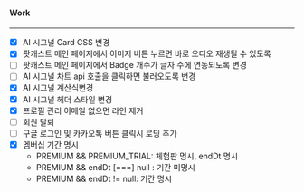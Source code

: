 
#### Work
---
- [x] AI 시그널 Card CSS 변경
- [x] 팟캐스트 메인 페이지에서 이미지 버튼 누르면 바로 오디오 재생될 수 있도록
- [ ] 팟캐스트 메인 페이지에서 Badge 개수가 글자 수에 연동되도록 변경
- [ ] AI 시그널 차트 api 호출을 클릭하면 불러오도록 변경
- [x] AI 시그널 계산식변경
- [x] AI 시그널 헤더 스타일 변경
- [x] 프로필 관리 이메일 없으면 라인 제거
- [ ] 회원 탈퇴
- [ ] 구글 로그인 및 카카오톡 버튼 클릭시 로딩 추가
- [x] 멤버십 기간 명시 
	- PREMIUM && PREMIUM_TRIAL: 체험판 명시, endDt 명시
	- PREMIUM && endDt [===] null : 기간 미명시
	- PREMIUM && endDt != null: 기간 명시

